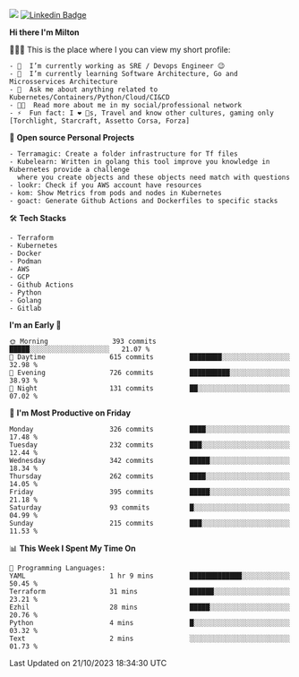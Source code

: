![](https://komarev.com/ghpvc/?username=miltlima&color=blueviolet) [![Linkedin Badge](https://img.shields.io/badge/-LinkedIn-blue?style=flat-square&logo=Linkedin&logoColor=white&link=https://www.linkedin.com/in/miltonlimaj/)](https://www.linkedin.com/in/miltonlimaj/)


     
**Hi there I'm Milton**

👨🏽‍💻 This is the place where I you can view my short profile:
```text
- 🔭  I’m currently working as SRE / Devops Engineer 😉
- 🌱  I’m currently learning Software Architecture, Go and Microsservices Architecture
- 💬  Ask me about anything related to Kubernetes/Containers/Python/Cloud/CI&CD
- 👨‍💻  Read more about me in my social/professional network
- ⚡  Fun fact: I ❤️ 🐶s, Travel and know other cultures, gaming only [Torchlight, Starcraft, Assetto Corsa, Forza]
```
📐 **Open source Personal Projects**

```text
- Terramagic: Create a folder infrastructure for Tf files
- Kubelearn: Written in golang this tool improve you knowledge in Kubernetes provide a challenge
  where you create objects and these objects need match with questions
- lookr: Check if you AWS account have resources
- kom: Show Metrics from pods and nodes in Kubernetes
- goact: Generate Github Actions and Dockerfiles to specific stacks
```
🛠 **Tech Stacks**

```text
- Terraform
- Kubernetes
- Docker
- Podman
- AWS
- GCP
- Github Actions
- Python
- Golang
- Gitlab
```         

<!--START_SECTION:waka-->
**I'm an Early 🐤** 

```text
🌞 Morning                393 commits         █████░░░░░░░░░░░░░░░░░░░░   21.07 % 
🌆 Daytime                615 commits         ████████░░░░░░░░░░░░░░░░░   32.98 % 
🌃 Evening                726 commits         ██████████░░░░░░░░░░░░░░░   38.93 % 
🌙 Night                  131 commits         ██░░░░░░░░░░░░░░░░░░░░░░░   07.02 % 
```
📅 **I'm Most Productive on Friday** 

```text
Monday                   326 commits         ████░░░░░░░░░░░░░░░░░░░░░   17.48 % 
Tuesday                  232 commits         ███░░░░░░░░░░░░░░░░░░░░░░   12.44 % 
Wednesday                342 commits         █████░░░░░░░░░░░░░░░░░░░░   18.34 % 
Thursday                 262 commits         ████░░░░░░░░░░░░░░░░░░░░░   14.05 % 
Friday                   395 commits         █████░░░░░░░░░░░░░░░░░░░░   21.18 % 
Saturday                 93 commits          █░░░░░░░░░░░░░░░░░░░░░░░░   04.99 % 
Sunday                   215 commits         ███░░░░░░░░░░░░░░░░░░░░░░   11.53 % 
```


📊 **This Week I Spent My Time On** 

```text
💬 Programming Languages: 
YAML                     1 hr 9 mins         █████████████░░░░░░░░░░░░   50.45 % 
Terraform                31 mins             ██████░░░░░░░░░░░░░░░░░░░   23.21 % 
Ezhil                    28 mins             █████░░░░░░░░░░░░░░░░░░░░   20.76 % 
Python                   4 mins              █░░░░░░░░░░░░░░░░░░░░░░░░   03.32 % 
Text                     2 mins              ░░░░░░░░░░░░░░░░░░░░░░░░░   01.73 % 
```


 Last Updated on 21/10/2023 18:34:30 UTC
<!--END_SECTION:waka-->
